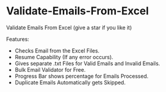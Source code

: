 # Validate-Emails-From-Excel
Validate Emails From Excel (give a star if you like it)

Features:
<ul>
<li> Checks Email from the Excel Files. </li>
<li> Resume Capability (If any error occurs). </li>
<li> Gives separate .txt Files for Valid Emails and Invalid Emails. </li>
<li> Bulk Email Validator for Free. </li>
<li> Progress Bar shows percentage for Emails Processed. </li>
<li> Duplicate Emails Automatically gets Skipped. </li>
